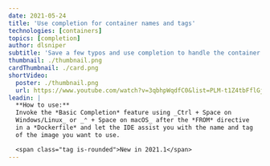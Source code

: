 ```yaml
---
date: 2021-05-24
title: 'Use completion for container names and tags'
technologies: [containers]
topics: [completion]
author: dlsniper
subtitle: 'Save a few typos and use completion to handle the container name and tag in a Dockerfile'
thumbnail: ./thumbnail.png
cardThumbnail: ./card.png
shortVideo:
  poster: ./thumbnail.png
  url: https://www.youtube.com/watch?v=3qbhpWqdfC0&list=PLM-t1Z4tbFflGjn5Qzjjku5J7SX3p-nhY&index=13&t=0s
leadin: |
  **How to use:**
  Invoke the *Basic Completion* feature using _Ctrl + Space on 
  Windows/Linux_ or _⌃ + Space on macOS_ after the *FROM* directive
  in a *Dockerfile* and let the IDE assist you with the name and tag
  of the image you want to use.

  <span class="tag is-rounded">New in 2021.1</span>
---
```

